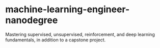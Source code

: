 # machine-learning-engineer-nanodegree
Mastering supervised, unsupervised, reinforcement, and deep learning fundamentals, in addition to a capstone project.
